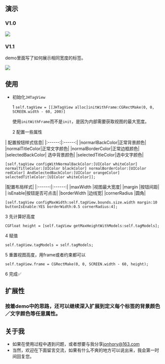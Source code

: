 
## 演示
### V1.0
![](http://ww3.sinaimg.cn/large/c6a1cfeagw1fbd7sfk6j4g208g0fawfp.gif)

### V1.1
demo里面写了如何展示相同宽度的标签。

![](http://ww4.sinaimg.cn/large/c6a1cfeagw1fbg6ml9vcqg20b90ka76o.gif)

## 使用
* 初始化`JHTagView`

  1 `self.tagView = [[JHTagView alloc]initWithFrame:CGRectMake(0, 0, SCREEN.width - 60, 200)]`

  使用`initWithFrame`而不是`init`，是因为内部需要获取视图的最大宽度。

  2 配置一些属性

| 配置按钮样式信息|
|:------:|:------:|
|normarlBackColor|正常背景颜色|
|normalTitleColor|正常文字颜色|
|normalBorderColor|正常边框颜色|
|selectedBackColor| 选中背景颜色|
|selectedTitleColor|选中文字颜色|  

  `[self.tagView configWithNormalBackColor:[UIColor whiteColor]
  normalTitleColor:[UIColor blackColor]
  normalBorderColor:[UIColor redColor]
  AndSelectedBackColor:[UIColor orangeColor]
  selectedTitleColor:[UIColor whiteColor]];
`

|配置布局样式|
|:------:|:------:|
|maxWidth |视图最大宽度|
|margin |按钮间距|
| isEnable|按钮是否可点击|
|borderWidth |边线宽|
|cornerRadius |圆角|

`
[self.tagView configMaxWidth:self.tagView.bounds.size.width
margin:10 buttonIsEnable:YES borderWidth:0.5 cornerRadius:4];
`

3 先计算好高度

`CGFloat height = [self.tagView getMaxHeightWithModels:self.tagModels];`

4 赋值

`self.tagView.tagModels = self.tagModels;`

5 重置视图高度，用frame或者约束都可以

`self.tagView.frame = CGRectMake(0, 0, SCREEN.width - 60, height);`

6 完成✅

## 扩展性
### 按着demo中的思路，还可以继续深入扩展到定义每个标签的背景颜色／文字颜色等任意属性。

## 关于我
* 如果在使用过程中遇到问题，或者想要与我分享<jonhory@163.com>
* 当然，欢迎在下面留言交流，如果有什么不爽的地方可以说出来，我会第一时间回复您。
